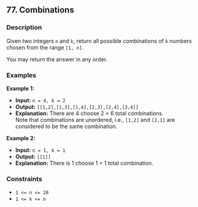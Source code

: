 ## 77. Combinations


### Description

Given two integers `n` and `k`, return all possible combinations of `k` numbers chosen from the range `[1, n]`.

You may return the answer in any order.

### Examples

**Example 1:**

- **Input:** `n = 4, k = 2`
- **Output:** `[[1,2],[1,3],[1,4],[2,3],[2,4],[3,4]]`
- **Explanation:** There are 4 choose 2 = 6 total combinations.  
  Note that combinations are unordered, i.e., `[1,2]` and `[2,1]` are considered to be the same combination.

**Example 2:**

- **Input:** `n = 1, k = 1`
- **Output:** `[[1]]`
- **Explanation:** There is 1 choose 1 = 1 total combination.

### Constraints

- `1 <= n <= 20`
- `1 <= k <= n`
